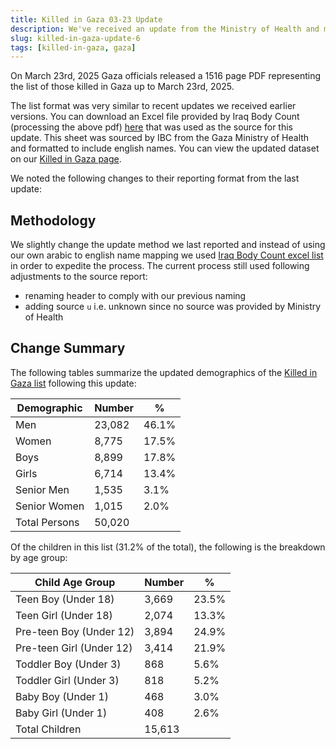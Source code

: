 ```yaml
---
title: Killed in Gaza 03-23 Update
description: We've received an update from the Ministry of Health and merged those changes with our existing list.
slug: killed-in-gaza-update-6
tags: [killed-in-gaza, gaza]
---
```


On March 23rd, 2025 Gaza officials released a 1516 page PDF representing the list of those killed in Gaza up to March 23rd, 2025.

The list format was very similar to recent updates we received earlier versions. You can download an Excel file provided by Iraq Body Count (processing the above pdf) <a href="/sources/20250323_ibc.xlsx">here</a> that was used as the source for this update. This sheet was sourced by IBC from the Gaza Ministry of Health and formatted to include english names. You can view the updated dataset on our [Killed in Gaza page](/docs/killed-in-gaza).

We noted the following changes to their reporting format from the last update:

## Methodology

We slightly change the update method we last reported and instead of using our own arabic to english name mapping we used [Iraq Body Count excel list](https://iraqbodycount.org/pal/ibc_moh_2025-03-23.xlsx) in order to expedite the process. The current process still used following adjustments to the source report:

- renaming header to comply with our previous naming
- adding source `u` i.e. unknown since no source was provided by Ministry of Health

## Change Summary

The following tables summarize the updated demographics of the [Killed in Gaza list](/docs/killed-in-gaza) following this update:

| Demographic   | Number | %     |
| ------------- | ------ | ----- |
| Men           | 23,082 | 46.1% |
| Women         | 8,775  | 17.5% |
| Boys          | 8,899  | 17.8% |
| Girls         | 6,714  | 13.4% |
| Senior Men    | 1,535  | 3.1%  |
| Senior Women  | 1,015  | 2.0%  |
| Total Persons | 50,020 |       |

Of the children in this list (31.2% of the total), the following is the breakdown by age group:

| Child Age Group          | Number | %     |
| ------------------------ | ------ | ----- |
| Teen Boy (Under 18)      | 3,669  | 23.5% |
| Teen Girl (Under 18)     | 2,074  | 13.3% |
| Pre-teen Boy (Under 12)  | 3,894  | 24.9% |
| Pre-teen Girl (Under 12) | 3,414  | 21.9% |
| Toddler Boy (Under 3)    | 868    | 5.6%  |
| Toddler Girl (Under 3)   | 818    | 5.2%  |
| Baby Boy (Under 1)       | 468    | 3.0%  |
| Baby Girl (Under 1)      | 408    | 2.6%  |
| Total Children           | 15,613 |       |
